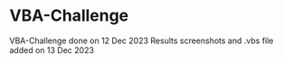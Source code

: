 # VBA-Challenge
VBA-Challenge done on 12 Dec 2023
Results screenshots and .vbs file added on 13 Dec 2023
